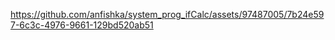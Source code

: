 

https://github.com/anfishka/system_prog_ifCalc/assets/97487005/7b24e597-6c3c-4976-9661-129bd520ab51

